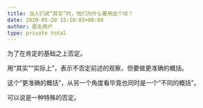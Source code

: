 ```yaml
---
title: 当人们说“其实”时，他们为什么要用这个词？
date: 2020-05-20 15:10:03+00:00
author: 匿名用户
type: private total
---
```

为了在肯定的基础之上否定。

用“其实”“实际上”，表示不否定前述的观察，但要做更准确的概括。

这个“更准确的概括”，从另一个角度看毕竟也同时是一个“不同的概括”。

可以说是一种特殊的否定。


